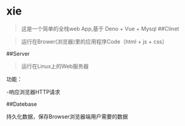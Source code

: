 # xie

>这是一个简单的全栈web App,基于 Deno + Vue + Mysql
##Clinet

>运行在Brower(浏览器)里的应用程序Code（html + js + css）

##Server

>运行在Linux上的Web服务器

功能：

-响应浏览器HTTP请求

##Datebase

 持久化数据，保存Browser浏览器端用户需要的数据
